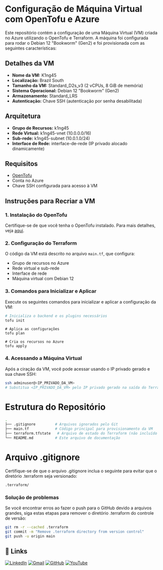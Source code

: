 # Configuração de Máquina Virtual com OpenTofu e Azure

Este repositório contém a configuração de uma Máquina Virtual (VM) criada no Azure utilizando o OpenTofu e Terraform. A máquina foi configurada para rodar o Debian 12 "Bookworm" (Gen2) e foi provisionada com as seguintes características:

## Detalhes da VM

- **Nome da VM:** K1ng45
- **Localização:** Brazil South
- **Tamanho da VM:** Standard_D2s_v3 (2 vCPUs, 8 GiB de memória)
- **Sistema Operacional:** Debian 12 "Bookworm" (Gen2)
- **Armazenamento:** Standard_LRS
- **Autenticação:** Chave SSH (autenticação por senha desabilitada)

## Arquitetura

- **Grupo de Recursos:** k1ng45
- **Rede Virtual:** k1ng45-vnet (10.0.0.0/16)
- **Sub-rede:** k1ng45-subnet (10.0.1.0/24)
- **Interface de Rede:** interface-de-rede (IP privado alocado dinamicamente)

## Requisitos

- [OpenTofu](https://opentofu.org)
- Conta no Azure
- Chave SSH configurada para acesso à VM

## Instruções para Recriar a VM

### 1. Instalação do OpenTofu

Certifique-se de que você tenha o OpenTofu instalado. Para mais detalhes, veja [aqui](https://opentofu.org/get-started).

### 2. Configuração do Terraform

O código da VM está descrito no arquivo `main.tf`, que configura:

- Grupo de recursos no Azure
- Rede virtual e sub-rede
- Interface de rede
- Máquina virtual com Debian 12

### 3. Comandos para Inicializar e Aplicar

Execute os seguintes comandos para inicializar e aplicar a configuração da VM:

```bash
# Inicializa o backend e os plugins necessários
tofu init
```
```bahs
# Aplica as configurações
tofu plan
```
```bahs
# Cria os recursos no Azure
tofu apply
```
### 4. Acessando a Máquina Virtual

Após a ciração da VM, você pode acessar usando o IP privado gerado e sua chave SSH:

```bash
ssh adminuser@<IP_PRIVADO_DA_VM>
# Substitua <IP_PRIVADO_DA_VM> pelo IP privado gerado na saída do Terraform.
```
# Estrutura do Repositório 
```bash
.
├── .gitignore         # Arquivos ignorados pelo Git
├── main.tf            # Código principal para provisionamento da VM
├── terraform.tfstate   # Arquivo de estado do Terraform (não incluído no Git)
└── README.md          # Este arquivo de documentação
```

# Arquivo .gitignore

Certifique-se de que o arquivo .gitignore inclua o seguinte para evitar que o diretório .terraform seja versionado:
```bash
.terraform/
```

### Solução de problemas

Se você encontrar erros ao fazer o push para o GitHub devido a arquivos grandes, siga estas etapas para remover o diretório .terraform do controle de versão:

```bash
git rm -r --cached .terraform
git commit -m "Remove .terraform directory from version control"
git push -u origin main
```
## 🔗 Links

[![LinkedIn](https://img.shields.io/badge/linkedin-0A66C2?style=for-the-badge&logo=linkedin&logoColor=white)](https://www.linkedin.com/in/thiago-ribeiro-139727260/)
[![Gmail](https://img.shields.io/badge/Gmail-D14836?style=for-the-badge&logo=gmail&logoColor=white)](mailto:thiagoralmeida23@gmail.com)
[![GitHub](https://img.shields.io/badge/github-181717?style=for-the-badge&logo=github&logoColor=white)](https://github.com/ThiagoRAlmeida2)
[![YouTube](https://img.shields.io/badge/YouTube-FF0000?style=for-the-badge&logo=youtube&logoColor=white)](https://www.youtube.com/@Thiago.Ralmeida2)
